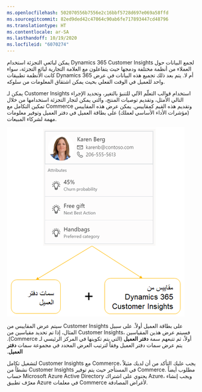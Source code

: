 ```yaml
---
ms.openlocfilehash: 502070556b7556e2c16bbf5728d697e069a58ffd
ms.sourcegitcommit: 82ed9ded42c47064c90ab6fe717893447cd48796
ms.translationtype: HT
ms.contentlocale: ar-SA
ms.lasthandoff: 10/19/2020
ms.locfileid: "6070274"
---
```

يمكن لبائعي التجزئة استخدام Dynamics 365 Customer Insights لجمع البيانات حول العملاء من أنظمة مختلفة ودمجها حيث يتفاعلون مع العلامة التجارية لبائع التجزئة، سواء كانت الأنظمة تطبيقات Dynamics 365 أم لا. يتم بعد ذلك تجميع هذه البيانات في عرض واحد للعميل في الوقت الفعلي بحيث يمكن اشتقاق المعلومات من سلوكه. 

يمكن لـ Customer Insights استخدام قوالب التعلّم الآلي للتنبؤ بالتغير، وتحديد الإجراء التالي الأمثل، وتقديم توصيات المنتج، والتي يمكن لتجار التجزئة استخدامها من خلال تمكين التكامل مع Commerce وتقديم هذه القيم كمقاييس. يمكن عرض هذه المقاييس (مؤشرات الأداء الأساسي لعملك) على بطاقة العميل في دفتر العميل وتوفير معلومات مهمة لشركاء المبيعات. 

![Customer Insights ومقاييس دفتر العميل](../media/customer-insights.png)
 
سيتم عرض المقاييس من Customer Insights على بطاقة العميل أولاً. على سبيل المثال، إذا تم تحديد مقياسين من Customer Insights، فسيتم عرض هذين المقياسين أولاً، ثم تتبعهم سمة **دفتر العميل** (التي يتم تكوينها ‏‫في المركز الرئيسي لـ Commerce). يتم عرض سمات دفتر العميل وفقاً لترتيب العرض المحدد في مجموعة سمات **دفتر العميل**. 

لتشغيل تكامل Customer Insights مع Commerce، يجب عليك التأكد من أن لديك مثيلاً نشطاً من Customer Insights في المستأجر حيث يتم توفير Commerce. مطلوب أيضاً حساب Microsoft Azure Active Directory يحتوي على اشتراك Azure، ويجب إنشاء معرّف تطبيق Azure في معلمات Commerce لأغراض المصادقة. 

